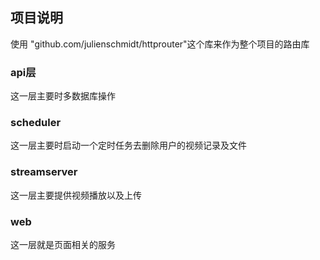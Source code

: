 ## 项目说明

使用 "github.com/julienschmidt/httprouter"这个库来作为整个项目的路由库
### api层
这一层主要时多数据库操作

### scheduler
这一层主要时启动一个定时任务去删除用户的视频记录及文件

### streamserver
这一层主要提供视频播放以及上传

### web
这一层就是页面相关的服务